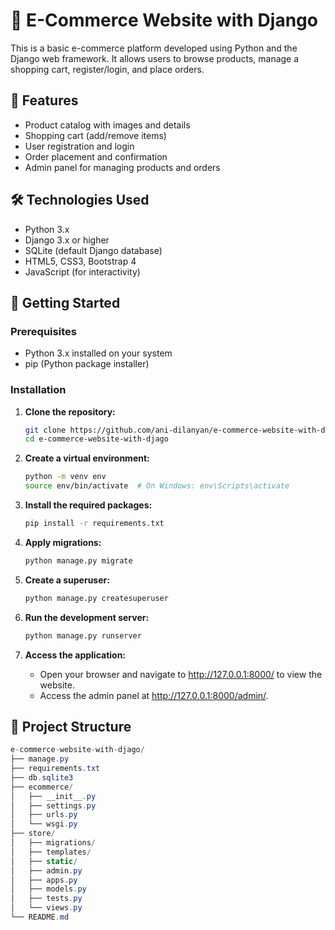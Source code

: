# 🛒 E-Commerce Website with Django

This is a basic e-commerce platform developed using Python and the Django web framework. It allows users to browse products, manage a shopping cart, register/login, and place orders.

## 🌟 Features

- Product catalog with images and details
- Shopping cart (add/remove items)
- User registration and login
- Order placement and confirmation
- Admin panel for managing products and orders

## 🛠️ Technologies Used

- Python 3.x
- Django 3.x or higher
- SQLite (default Django database)
- HTML5, CSS3, Bootstrap 4
- JavaScript (for interactivity)

## 🚀 Getting Started

### Prerequisites

- Python 3.x installed on your system
- pip (Python package installer)

### Installation

1. **Clone the repository:**

   ```bash
   git clone https://github.com/ani-dilanyan/e-commerce-website-with-djago.git
   cd e-commerce-website-with-djago

2. **Create a virtual environment:**

   ```bash
   python -m venv env
   source env/bin/activate  # On Windows: env\Scripts\activate

3. **Install the required packages:**

   ```bash
   pip install -r requirements.txt

4. **Apply migrations:**

   ```bash
   python manage.py migrate

5. **Create a superuser:**

   ```bash
   python manage.py createsuperuser

6. **Run the development server:**

   ```bash
   python manage.py runserver

7. **Access the application:**
   - Open your browser and navigate to http://127.0.0.1:8000/ to view the website.
   - Access the admin panel at http://127.0.0.1:8000/admin/.
  
  ## 📁 Project Structure
  ```csharp
  e-commerce-website-with-djago/
├── manage.py
├── requirements.txt
├── db.sqlite3
├── ecommerce/
│   ├── __init__.py
│   ├── settings.py
│   ├── urls.py
│   └── wsgi.py
├── store/
│   ├── migrations/
│   ├── templates/
│   ├── static/
│   ├── admin.py
│   ├── apps.py
│   ├── models.py
│   ├── tests.py
│   └── views.py
└── README.md

